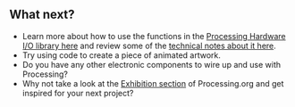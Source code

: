 ## What next?

- Learn more about how to use the functions in the [Processing Hardware I/O library here](https://www.processing.org/reference/libraries/io/index.html) and review some of the [technical notes about it here](https://github.com/processing/processing/wiki/Raspberry-Pi).
- Try using code to create a piece of animated artwork.
- Do you have any other electronic components to wire up and use with Processing?
- Why not take a look at the [Exhibition section](https://processing.org/exhibition/) of Processing.org and get inspired for your next project?
